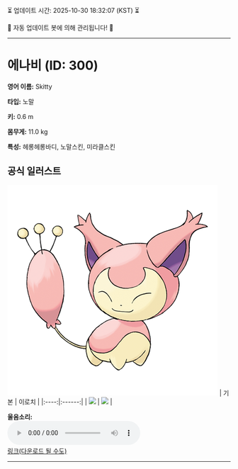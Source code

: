 
⏳ 업데이트 시간: 2025-10-30 18:32:07 (KST) ⏳

🤖 자동 업데이트 봇에 의해 관리됩니다! 🤖

---

# 에나비 (ID: 300)
**영어 이름:** Skitty

**타입:** 노말

**키:** 0.6 m

**몸무게:** 11.0 kg

**특성:** 헤롱헤롱바디, 노말스킨, 미라클스킨

## 공식 일러스트
![](https://raw.githubusercontent.com/PokeAPI/sprites/master/sprites/pokemon/other/official-artwork/300.png)
| 기본 | 이로치 |
|:----:|:------:|
| <img src="http://play.pokemonshowdown.com/sprites/ani/skitty.gif" width="200"> | <img src="http://play.pokemonshowdown.com/sprites/ani-shiny/skitty.gif" width="200"> |

**울음소리:**<br><audio controls src="https://raw.githubusercontent.com/PokeAPI/cries/main/cries/pokemon/latest/300.ogg"></audio><br> [링크(다운로드 될 수도)](https://raw.githubusercontent.com/PokeAPI/cries/main/cries/pokemon/latest/300.ogg)


---
